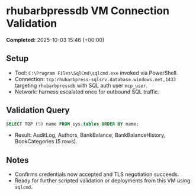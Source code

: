 # rhubarbpressdb VM Connection Validation

**Completed:** 2025-10-03 15:46 (+00:00)

## Setup
- Tool: `C:\Program Files\SqlCmd\sqlcmd.exe` invoked via PowerShell.
- Connection: `tcp:rhubarbpress-sqlsrv.database.windows.net,1433` targeting `rhubarbpressdb` with SQL auth user `mcp_user`.
- Network: harness escalated once for outbound SQL traffic.

## Validation Query
```sql
SELECT TOP (5) name FROM sys.tables ORDER BY name;
```
- Result: AuditLog, Authors, BankBalance, BankBalanceHistory, BookCategories (5 rows).

## Notes
- Confirms credentials now accepted and TLS negotiation succeeds.
- Ready for further scripted validation or deployments from this VM using `sqlcmd`.
